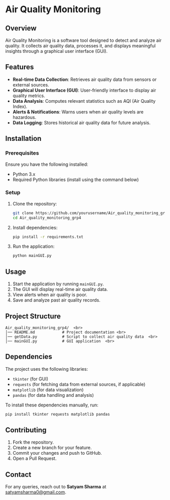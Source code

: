 # Air Quality Monitoring

## Overview
Air Quality Monitoring is a software tool designed to detect and analyze air quality. It collects air quality data, processes it, and displays meaningful insights through a graphical user interface (GUI).

## Features
- **Real-time Data Collection**: Retrieves air quality data from sensors or external sources.
- **Graphical User Interface (GUI)**: User-friendly interface to display air quality metrics.
- **Data Analysis**: Computes relevant statistics such as AQI (Air Quality Index).
- **Alerts & Notifications**: Warns users when air quality levels are hazardous.
- **Data Logging**: Stores historical air quality data for future analysis.

## Installation
### Prerequisites
Ensure you have the following installed:
- Python 3.x
- Required Python libraries (install using the command below)

### Setup
1. Clone the repository:
   ```bash
   git clone https://github.com/yourusername/Air_quality_monitoring_grp4.git
   cd Air_quality_monitoring_grp4
   ```
2. Install dependencies:
   ```bash
   pip install -r requirements.txt
   ```
3. Run the application:
   ```bash
   python mainGUI.py
   ```

## Usage
1. Start the application by running `mainGUI.py`.
2. The GUI will display real-time air quality data.
3. View alerts when air quality is poor.
4. Save and analyze past air quality records.

## Project Structure
```
Air_quality_monitoring_grp4/  <br>
│── README.md            # Project documentation <br>
│── getData.py           # Script to collect air quality data  <br>
│── mainGUI.py           # GUI application  <br>

```

## Dependencies
The project uses the following libraries:
- `tkinter` (for GUI)
- `requests` (for fetching data from external sources, if applicable)
- `matplotlib` (for data visualization)
- `pandas` (for data handling and analysis)

To install these dependencies manually, run:
```bash
pip install tkinter requests matplotlib pandas
```

## Contributing
1. Fork the repository.
2. Create a new branch for your feature.
3. Commit your changes and push to GitHub.
4. Open a Pull Request.


## Contact
For any queries, reach out to **Satyam Sharma** at satyamsharma0@gmail.com.

